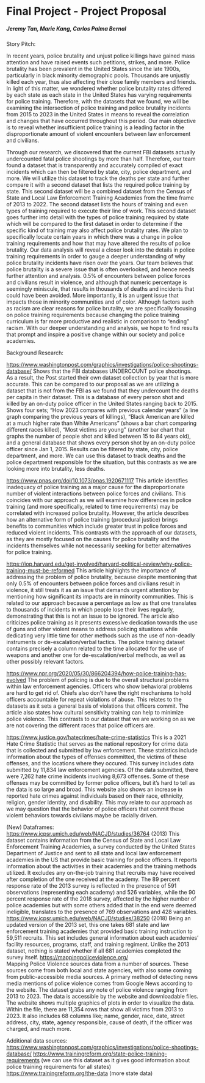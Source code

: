 # Final Project - Project Proposal
##### Jeremy Tan, Marie Kang, Carlos Palma Bernal 

Story Pitch: 

In recent years, police brutality and unjust police killings have gained mass attention and have raised events such petitions, strikes, and more. Police brutality has been prevalent in the United States since the late 1900s, particularly in black minority demographic pools. Thousands are unjustly killed each year, thus also affecting their close family members and friends. In light of this matter, we wondered whether police brutality rates differed by each state as each state in the United States has varying requirements for police training. Therefore, with the datasets that we found, we will be examining the intersection of police training and police brutality incidents from 2015 to 2023 in the United States in means to reveal the correlation and changes that have occurred throughout this period. Our main objective is to reveal whether insufficient police training is a leading factor in the disproportionate amount of violent encounters between law enforcement and civilians. 


Through our research, we discovered that the current FBI datasets actually undercounted fatal police shootings by more than half. Therefore, our team found a dataset that is transparently and accurately compiled of exact incidents which can then be filtered by state, city, police department, and more. We will utilize this dataset to track the deaths per state and further compare it with a second dataset that lists the required police training by state. This second dataset will be a combined dataset from the Census of State and Local Law Enforcement Training Academies from the time frame of 2013 to 2022. The second dataset lists the hours of training and even types of training required to execute their line of work. This second dataset goes further into detail with the types of police training required by state which will be compared to the first dataset in order to determine if the specific kind of training may also affect police brutality rates. We plan to specifically locate certain years in which there was a change in police training requirements and how that may have altered the results of police brutality. Our data analysis will reveal a closer look into the details in police training requirements in order to gauge a deeper understanding of why police brutality incidents have risen over the years. 
Our team believes that police brutality is a severe issue that is often overlooked, and hence needs further attention and analysis. 0.5% of encounters between police forces and civilians result in violence, and although that numeric percentage is seemingly miniscule, that results in thousands of deaths and incidents that could have been avoided. More importantly, it is an urgent issue that impacts those in minority communities and of color. Although factors such as racism are clear reasons for police brutality, we are specifically focusing on police training requirements because changing the police training curriculum is far more productive and realistic in comparison to “ending” racism. With our deeper understanding and analysis, we hope to find results that prompt and inspire a positive change within our society and police academies. 

Background Research: 

https://www.washingtonpost.com/graphics/investigations/police-shootings-database/ 
Shows that the FBI databases UNDERCOUNT police shootings. As a result, the Post started their own dataset collection by year that is more accurate. This can be compared to our proposal as we are utilizing a dataset that is not from the FBI as we found that they undercount the deaths per capita in their dataset. 
This is a database of every person shot and killed by an on-duty police officer in the United States ranging back to 2015. Shows four sets; “How 2023 compares with previous calendar years” (a line graph comparing the previous years of killings), “Black American are killed at a much higher rate than White Americans” (shows a bar chart comparing different races killed), “Most victims are young” (another bar chart that graphs the number of people shot and killed between 15 to 84 years old), and a general database that shows every person shot by an on-duty police officer since Jan 1, 2015. Results can be filtered by state, city, police department, and more. We can use this dataset to track deaths and the police department responsible for the situation, but this contrasts as we are looking more into brutality, less deaths. 

https://www.pnas.org/doi/10.1073/pnas.1920671117
This article identifies inadequacy of police training as a major cause for the disproportionate number of violent interactions between police forces and civilians. This coincides with our approach as we will examine how differences in police training (and more specifically, related to time requirements) may be correlated with increased police brutality.
However, the article describes how an alternative form of police training (procedural justice) brings benefits to communities which include greater trust in police forces and reduced violent incidents. This contrasts with the approach of our datasets, as they are mostly focused on the causes for police brutality and the incidents themselves while not necessarily seeking for better alternatives for police training. 

https://iop.harvard.edu/get-involved/harvard-political-review/why-police-training-must-be-reformed
This article highlights the importance of addressing the problem of police brutality, because despite mentioning that only 0.5% of encounters between police forces and civilians result in violence, it still treats it as an issue that demands urgent attention by mentioning how significant its impacts are in minority communities. This is related to our approach because a percentage as low as that one translates to thousands of incidents in which people lose their lives regularly, demonstrating that this is not an issue to be ignored.
The article also criticizes police training as it presents excessive dedication towards the use of guns and other violent means to address policing situations while dedicating very little time for other methods such as the use of non-deadly instruments or de-escalation/verbal tactics. The police training dataset contains precisely a column related to the time allocated for the use of weapons and another one for de-escalation/verbal methods, as well as other possibly relevant factors.

https://www.npr.org/2020/05/30/866204394/how-police-training-has-evolved
The problem of policing is due to the overall structural problems within law enforcement agencies. Officers who show behavioral problems are hard to get rid of. Chiefs also don’t have the right mechanisms to hold officers accountable for repeat violations of abuse. This relates to the datasets as it sets a general basis of violations that officers commit. 
The article also states how cultural sensitivity training can help to minimize police violence. This contrasts to our dataset that we are working on as we are not covering the different races that police officers are. 

https://www.justice.gov/hatecrimes/hate-crime-statistics
This is a 2021 Hate Crime Statistic that serves as the national repository for crime data that is collected and submitted by law enforcement. These statistics include information about the types of offenses committed, the victims of these offenses, and the locations where they occured. This survey includes data submitted by 11,834 law enforcement agencies. Of the data submitted, there were  7,262 hate crime incidents involving 8,673 offenses. Some of these offenses may be committed by former police officers, but it’s hard to tell as the data is so large and broad. 
This website also shows an increase in reported hate crimes against individuals based on their race, ethnicity, religion, gender identity, and disability. This may relate to our approach as we may question that the behavior of police officers that commit these violent behaviors towards civilians maybe be racially driven. 






(New) Dataframes:
https://www.icpsr.umich.edu/web/NACJD/studies/36764 (2013) 
This dataset contains information from the Census of State and Local Law Enforcement Training Academies, a survey conducted by the United States Department of Justice and sent to all state and local law enforcement academies in the US that provide basic training for police officers. It reports information about the activities in their academies and the training methods utilized. It excludes any on-the-job training that recruits may have received after completion of the one received at the academy. The 89 percent response rate of the 2013 survey is reflected in the presence of 591 observations (representing each academy) and 526 variables, while the 90 percent response rate of the 2018 survey, affected by the higher number of police academies but with some others added that in the end were deemed ineligible, translates to the presence of 769 observations and 428 variables.
https://www.icpsr.umich.edu/web/NACJD/studies/38250 (2018)
Being an updated version of the 2013 set, this one takes 681 state and law enforcement training academies that provided basic training instruction to 59,511 recruits. This set includes general information about each academies’ facility resources, programs, staff, and training regiment. Unlike the 2013 dataset, nothing is stated whether if all 681 academies completed the survey itself. 
https://mappingpoliceviolence.org/   
Mapping Police Violence sources data from a number of sources. These sources come from both local and state agencies, with also some coming from public-accessible media sources. A primary method of detecting news media mentions of police violence comes from Google News according to the website. The dataset grabs any note of police violence ranging from 2013 to 2023.  The data is accessible by the website and downloadable files. The website shows multiple graphics of plots in order to visualize the data. Within the file, there are 11,354 rows that show all victims from 2013 to 2023. It also includes 68 columns like; name, gender, race, date, street address, city, state, agency responsible, cause of death, if the officer was charged, and much more. 


Additional data sources: 
https://www.washingtonpost.com/graphics/investigations/police-shootings-database/ 
https://www.trainingreform.org/state-police-training-requirements (we can use this dataset as it gives good information about police training requirements for all states) 
https://www.trainingreform.org/the-data (more state data) 


